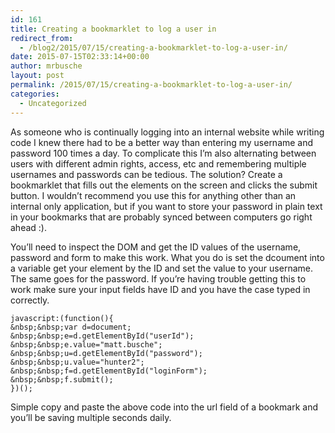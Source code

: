 ```yaml
---
id: 161
title: Creating a bookmarklet to log a user in
redirect_from:
  - /blog2/2015/07/15/creating-a-bookmarklet-to-log-a-user-in/
date: 2015-07-15T02:33:14+00:00
author: mrbusche
layout: post
permalink: /2015/07/15/creating-a-bookmarklet-to-log-a-user-in/
categories:
  - Uncategorized
---
```

As someone who is continually logging into an internal website while writing code I knew there had to be a better way than entering my username and password 100 times a day. To complicate this I&#8217;m also alternating between users with different admin rights, access, etc and remembering multiple usernames and passwords can be tedious. The solution? Create a bookmarklet that fills out the elements on the screen and clicks the submit button. I wouldn&#8217;t recommend you use this for anything other than an internal only application, but if you want to store your password in plain text in your bookmarks that are probably synced between computers go right ahead :).

You&#8217;ll need to inspect the DOM and get the ID values of the username, password and form to make this work. What you do is set the dcoument into a variable get your element by the ID and set the value to your username. The same goes for the password. If you&#8217;re having trouble getting this to work make sure your input fields have ID and you have the case typed in correctly.

    javascript:(function(){
    &nbsp;&nbsp;var d=document;
    &nbsp;&nbsp;e=d.getElementById("userId");
    &nbsp;&nbsp;e.value="matt.busche";
    &nbsp;&nbsp;u=d.getElementById("password");
    &nbsp;&nbsp;u.value="hunter2";
    &nbsp;&nbsp;f=d.getElementById("loginForm");
    &nbsp;&nbsp;f.submit();
    })();


Simple copy and paste the above code into the url field of a bookmark and you&#8217;ll be saving multiple seconds daily.